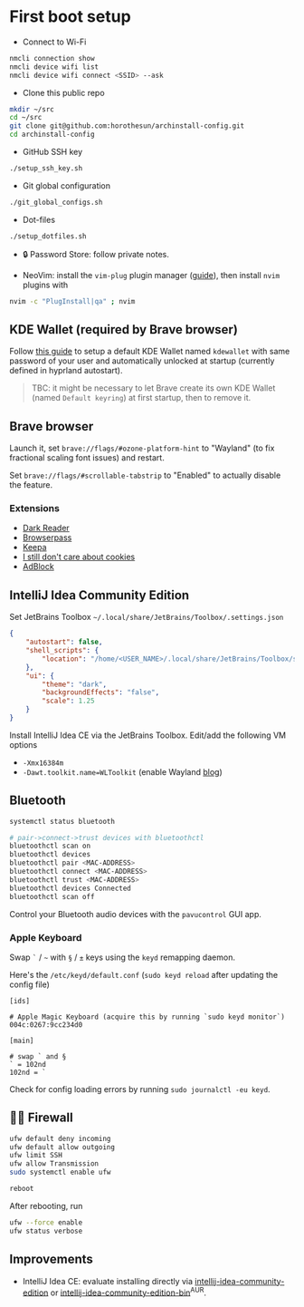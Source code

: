 # First boot setup

- Connect to Wi-Fi

```bash
nmcli connection show
nmcli device wifi list
nmcli device wifi connect <SSID> --ask
```

- Clone this public repo

```bash
mkdir ~/src
cd ~/src
git clone git@github.com:horothesun/archinstall-config.git
cd archinstall-config
```

- GitHub SSH key

```bash
./setup_ssh_key.sh
```

- Git global configuration

```bash
./git_global_configs.sh
```

- Dot-files

```bash
./setup_dotfiles.sh
```

- 🔒 Password Store: follow private notes.

- NeoVim: install the `vim-plug` plugin manager ([guide](https://github.com/junegunn/vim-plug#neovim)), then install `nvim` plugins with

```bash
nvim -c "PlugInstall|qa" ; nvim
```

## KDE Wallet (required by Brave browser)
Follow [this guide](https://wiki.archlinux.org/title/KDE_Wallet#Unlocking_KWallet_automatically_in_a_window_manager)
to setup a default KDE Wallet named `kdewallet` with same password of your user and automatically unlocked at startup
(currently defined in hyprland autostart).

> TBC: it might be necessary to let Brave create its own KDE Wallet (named `Default keyring`) at first startup, then to remove it.

## Brave browser

Launch it, set `brave://flags/#ozone-platform-hint` to "Wayland" (to fix fractional scaling font issues) and restart.

Set `brave://flags/#scrollable-tabstrip` to "Enabled" to actually disable the feature.

### Extensions

- [Dark Reader](https://chromewebstore.google.com/detail/dark-reader/eimadpbcbfnmbkopoojfekhnkhdbieeh)
- [Browserpass](https://chromewebstore.google.com/detail/browserpass/naepdomgkenhinolocfifgehidddafch)
- [Keepa](https://chromewebstore.google.com/detail/keepa-amazon-price-tracke/neebplgakaahbhdphmkckjjcegoiijjo)
- [I still don't care about cookies](https://chromewebstore.google.com/detail/i-still-dont-care-about-c/edibdbjcniadpccecjdfdjjppcpchdlm)
- [AdBlock](https://chromewebstore.google.com/detail/adblock-%E2%80%94-block-ads-acros/gighmmpiobklfepjocnamgkkbiglidom)

## IntelliJ Idea Community Edition

Set JetBrains Toolbox `~/.local/share/JetBrains/Toolbox/.settings.json`

```json
{
    "autostart": false,
    "shell_scripts": {
        "location": "/home/<USER_NAME>/.local/share/JetBrains/Toolbox/scripts"
    },
    "ui": {
        "theme": "dark",
        "backgroundEffects": "false",
        "scale": 1.25
    }
}
```

Install IntelliJ Idea CE via the JetBrains Toolbox. Edit/add the following VM options

- `-Xmx16384m`
- `-Dawt.toolkit.name=WLToolkit` (enable Wayland [blog](https://blog.jetbrains.com/platform/2024/07/wayland-support-preview-in-2024-2/))

## Bluetooth

```bash
systemctl status bluetooth

# pair->connect->trust devices with bluetoothctl
bluetoothctl scan on
bluetoothctl devices
bluetoothctl pair <MAC-ADDRESS>
bluetoothctl connect <MAC-ADDRESS>
bluetoothctl trust <MAC-ADDRESS>
bluetoothctl devices Connected
bluetoothctl scan off
```

Control your Bluetooth audio devices with the `pavucontrol` GUI app.

### Apple Keyboard

Swap `` ` `` / `~` with `§` / `±` keys using the `keyd` remapping daemon.

Here's the `/etc/keyd/default.conf` (`sudo keyd reload` after updating the config file)

```
[ids]

# Apple Magic Keyboard (acquire this by running `sudo keyd monitor`)
004c:0267:9cc234d0

[main]

# swap ` and §
` = 102nd
102nd = `
```

Check for config loading errors by running `sudo journalctl -eu keyd`.

## 👷‍♂️ Firewall

```bash
ufw default deny incoming
ufw default allow outgoing
ufw limit SSH
ufw allow Transmission
sudo systemctl enable ufw

reboot
```

After rebooting, run

```bash
ufw --force enable
ufw status verbose
```

## Improvements

- IntelliJ Idea CE: evaluate installing directly via [intellij-idea-community-edition](https://archlinux.org/packages/extra/x86_64/intellij-idea-community-edition/) or [intellij-idea-community-edition-bin](https://aur.archlinux.org/packages/intellij-idea-community-edition-bin)<sup>AUR</sup>.
